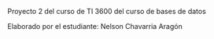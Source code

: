 Proyecto 2 del curso de TI 3600 del curso de bases de datos

Elaborado por el estudiante: Nelson Chavarria Aragón



